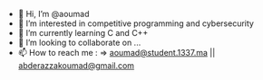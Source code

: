- 👋 Hi, I’m @aoumad
- 👀 I’m interested in competitive programming and cybersecurity
- 🌱 I’m currently learning C and C++
- 💞️ I’m looking to collaborate on ...
- 📫 How to reach me :
     => aoumad@student.1337.ma
     || abderazzakoumad@gmail.com

<!---
aoumad/aoumad is a ✨ special ✨ repository because its `README.md` (this file) appears on your GitHub profile.
You can click the Preview link to take a look at your changes.
--->
